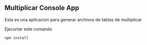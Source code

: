 

## Multiplicar Console App

Esta es una aplicacion para generar archivos de tablas de multiplicar

Ejecurtar este comando 

```
npm install
```